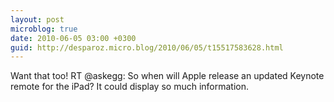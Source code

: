 ```yaml
---
layout: post
microblog: true
date: 2010-06-05 03:00 +0300
guid: http://desparoz.micro.blog/2010/06/05/t15517583628.html
---
```

Want that too! RT @askegg: So when will Apple release an updated Keynote remote for the iPad? It could display so much information.

